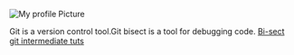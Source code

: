![My profile Picture](https://pbs.twimg.com/profile_images/1369097870792527873/U7BBm4k1_400x400.jpg)

Git is a version control tool.Git bisect is a tool for debugging code. 
[Bi-sect git intermediate tuts](https://flaviocopes.com/git-bisect/)


